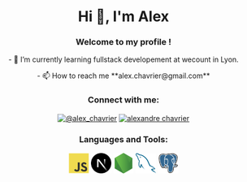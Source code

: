 <h1 align="center">Hi 👋, I'm Alex</h1>
<h3 align="center">Welcome to my profile !</h3>

<p align="center"> 
- 🌱 I’m currently learning fullstack developement at wecount in Lyon.
</p>
<p align="center"> 
- 📫 How to reach me **alex.chavrier@gmail.com**
</p>

<h3 align="center">Connect with me:</h3>
<p align="center">
<a href="https://twitter.com/@alex_chavrier" target="blank"><img align="center" src="https://raw.githubusercontent.com/rahuldkjain/github-profile-readme-generator/master/src/images/icons/Social/twitter.svg" alt="@alex_chavrier" height="30" width="40" /></a>
<a href="https://linkedin.com/in/alexandre chavrier" target="blank"><img align="center" src="https://raw.githubusercontent.com/rahuldkjain/github-profile-readme-generator/master/src/images/icons/Social/linked-in-alt.svg" alt="alexandre chavrier" height="30" width="40" /></a>
</p>

<h3 align="center">Languages and Tools:</h3>
<p align="center"
  <img src="https://raw.githubusercontent.com/devicons/devicon/master/icons/typescript/typescript-original.svg" width="40" height="40"/>
  <img src="https://raw.githubusercontent.com/devicons/devicon/master/icons/javascript/javascript-original.svg" width="40" height="40"/>
  <img src="https://raw.githubusercontent.com/devicons/devicon/master/icons/nextjs/nextjs-original.svg" width="40" height="40"/>
  <img src="https://raw.githubusercontent.com/devicons/devicon/master/icons/nodejs/nodejs-original.svg" width="40" height="40"/>
  <img src="https://raw.githubusercontent.com/devicons/devicon/master/icons/mysql/mysql-original.svg" width="40" height="40"/>
  <img src="https://raw.githubusercontent.com/devicons/devicon/master/icons/postgresql/postgresql-original.svg" width="40" height="40"/>
</p>
